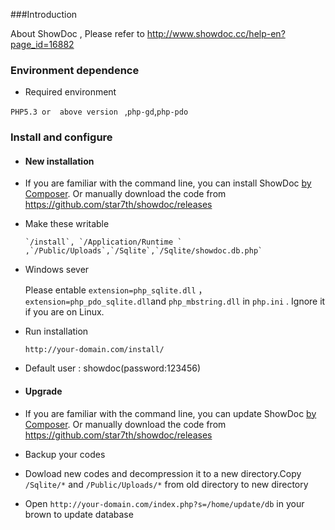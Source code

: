 ﻿###Introduction 

 About ShowDoc , Please refer to http://www.showdoc.cc/help-en?page_id=16882
 
### Environment dependence

 - Required environment
  
  `PHP5.3 or  above version ` ,`php-gd`,`php-pdo`
 
### Install and configure

- #### New installation
 
 - If you are familiar with the command line, you can install ShowDoc [by Composer](ByComposer.md "by Composer").
  Or manually download the code from https://github.com/star7th/showdoc/releases
 
 - Make these writable
  
       `/install`, `/Application/Runtime ` ,`/Public/Uploads`,`/Sqlite`,`/Sqlite/showdoc.db.php`
   
 - Windows sever
    
   Please entable `extension=php_sqlite.dll` ，`extension=php_pdo_sqlite.dll`and `php_mbstring.dll` in `php.ini` . Ignore it if you are on Linux.
 
 - Run installation
 
     `http://your-domain.com/install/`
   
 -  Default user : showdoc(password:123456)
   
- #### Upgrade 

 - If you are familiar with the command line, you can update ShowDoc [by Composer](http://www.showdoc.cc/help-en?page_id=32344 "by Composer").
  Or manually download the code from https://github.com/star7th/showdoc/releases
 - Backup your codes
 - Dowload new codes and decompression it to a new directory.Copy `/Sqlite/*` and `/Public/Uploads/*` from old directory to new directory
 
 - Open `http://your-domain.com/index.php?s=/home/update/db`  in your brown to update database 
 
 
